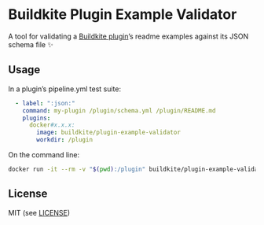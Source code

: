 # Buildkite Plugin Example Validator

A tool for validating a [Buildkite plugin](https://buildkite.com/docs/agent/v3/plugins)’s readme examples against its JSON schema file ✨

## Usage

In a plugin’s pipeline.yml test suite:

```yaml
  - label: ":json:"
    command: my-plugin /plugin/schema.yml /plugin/README.md
    plugins:
      docker#x.x.x:
        image: buildkite/plugin-example-validator
        workdir: /plugin
```

On the command line:

```bash
docker run -it --rm -v "$(pwd):/plugin" buildkite/plugin-example-validator my-plugin /plugin/schema.yml /plugin/README.md
```

## License

MIT (see [LICENSE](LICENSE))